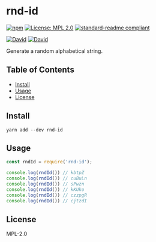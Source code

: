 # rnd-id

[![npm](https://img.shields.io/npm/v/rnd-id.svg?style=flat-square)](https://www.npmjs.com/package/rnd-id)
[![License: MPL 2.0](https://img.shields.io/badge/License-MPL%202.0-brightgreen.svg?style=flat-square)](https://opensource.org/licenses/MPL-2.0)
[![standard-readme compliant](https://img.shields.io/badge/standard--readme-OK-green.svg?style=flat-square)](https://github.com/RichardLitt/standard-readme)

[![David](https://img.shields.io/david/yldio/rnd-id.svg?style=flat-square)](https://david-dm.org/yldio/rnd-id)
[![David](https://img.shields.io/david/dev/yldio/rnd-id.svg?style=flat-square)](https://david-dm.org/yldio/rnd-id?type=dev)

Generate a random alphabetical string.

## Table of Contents

- [Install](#install)
- [Usage](#usage)
- [License](#license)

## Install

```
yarn add --dev rnd-id
```

## Usage

```js
const rndId = require('rnd-id');

console.log(rndId()) // kbtpZ
console.log(rndId()) // cuBuLn
console.log(rndId()) // sPwzn
console.log(rndId()) // kKUko
console.log(rndId()) // czzpgR
console.log(rndId()) // cjtzdI
```

## License

MPL-2.0
